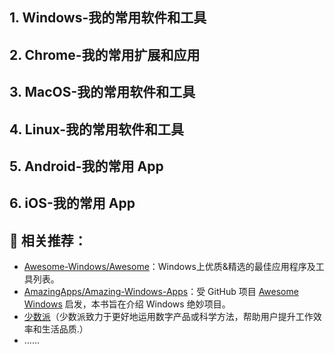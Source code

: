 ## 1. Windows-我的常用软件和工具







## 2. Chrome-我的常用扩展和应用







## 3. MacOS-我的常用软件和工具





## 4. Linux-我的常用软件和工具



## 5. Android-我的常用 App



## 6. iOS-我的常用 App





## :book: 相关推荐：

- [Awesome-Windows/Awesome](https://github.com/Awesome-Windows/Awesome/blob/master/README-cn.md#%E9%9F%B3%E9%A2%91)：Windows上优质&精选的最佳应用程序及工具列表。
- [AmazingApps/Amazing-Windows-Apps](https://github.com/AmazingApps/Amazing-Windows-Apps/tree/master/zh-CN)：受 GitHub 项目 [Awesome Windows](https://github.com/Awesome-Windows/Awesome) 启发，本书旨在介绍 Windows 绝妙项目。
- [少数派](https://sspai.com/)（少数派致力于更好地运用数字产品或科学方法，帮助用户提升工作效率和生活品质.）
- ……





​	